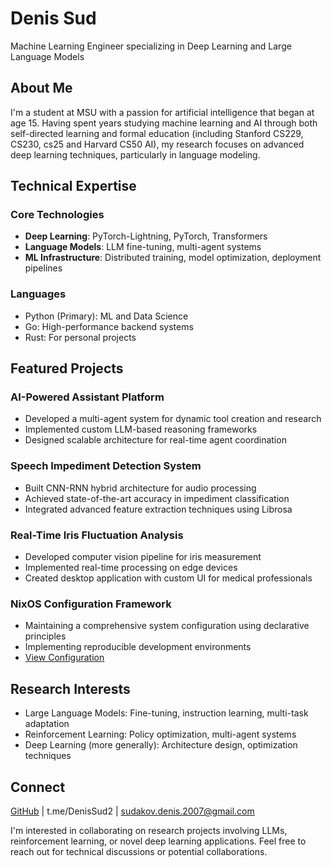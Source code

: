 # Denis Sud

Machine Learning Engineer specializing in Deep Learning and Large Language Models

## About Me

I'm a student at MSU with a passion for artificial intelligence that began at age 15. Having spent years studying machine learning and AI through both self-directed learning and formal education (including Stanford CS229, CS230, cs25 and Harvard CS50 AI), my research focuses on advanced deep learning techniques, particularly in language modeling.

## Technical Expertise

### Core Technologies
- **Deep Learning**: PyTorch-Lightning, PyTorch, Transformers
- **Language Models**: LLM fine-tuning, multi-agent systems
- **ML Infrastructure**: Distributed training, model optimization, deployment pipelines

### Languages
- Python (Primary): ML and Data Science
- Go: High-performance backend systems
- Rust: For personal projects

## Featured Projects

### AI-Powered Assistant Platform
- Developed a multi-agent system for dynamic tool creation and research
- Implemented custom LLM-based reasoning frameworks
- Designed scalable architecture for real-time agent coordination

### Speech Impediment Detection System
- Built CNN-RNN hybrid architecture for audio processing
- Achieved state-of-the-art accuracy in impediment classification
- Integrated advanced feature extraction techniques using Librosa

### Real-Time Iris Fluctuation Analysis
- Developed computer vision pipeline for iris measurement
- Implemented real-time processing on edge devices
- Created desktop application with custom UI for medical professionals

### NixOS Configuration Framework
- Maintaining a comprehensive system configuration using declarative principles
- Implementing reproducible development environments
- [View Configuration](https://github.com/DenisSud/nixos-config)

## Research Interests
- Large Language Models: Fine-tuning, instruction learning, multi-task adaptation
- Reinforcement Learning: Policy optimization, multi-agent systems
- Deep Learning (more generally): Architecture design, optimization techniques

## Connect

[GitHub](https://github.com/DenisSud/) | t.me/DenisSud2 | sudakov.denis.2007@gmail.com

I'm interested in collaborating on research projects involving LLMs, reinforcement learning, or novel deep learning applications. Feel free to reach out for technical discussions or potential collaborations.
